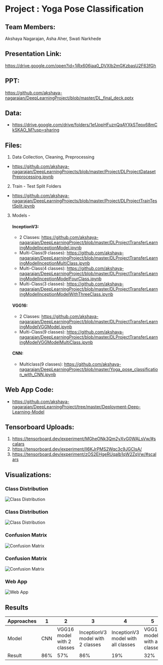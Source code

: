 
# Project : Yoga Pose Classification

## Team Members:
Akshaya Nagarajan, Asha Aher, Swati Narkhede

## Presentation Link:
https://drive.google.com/open?id=1jRx606jaa0_DVXIb2mGKzbasU2F63fGh

## PPT:
https://github.com/akshaya-nagarajan/DeepLearningProject/blob/master/DL_final_deck.pptx

## Data:
- https://drive.google.com/drive/folders/1efJppHFuznQqAYXkSTepx68mCkSKAO_M?usp=sharing

## Files:
1. Data Collection, Cleaning, Preprocessing 
- https://github.com/akshaya-nagarajan/DeepLearningProjects/blob/master/Project/DLProjectDatasetPreprocessing.ipynb

2. Train - Test Split Folders 
- https://github.com/akshaya-nagarajan/DeepLearningProjects/blob/master/Project/DLProjectTrainTestSplit.ipynb

3. Models - 

    #### InceptionV3:
    - 2 Classes: https://github.com/akshaya-nagarajan/DeepLearningProject/blob/master/DLProjectTransferLearningModelInceptionModel.ipynb
    - Multi-Class(9 classes): https://github.com/akshaya-nagarajan/DeepLearningProject/blob/master/DLProjectTransferLearningModelInceptionMultiClass.ipynb
    - Multi-Class(4 classes): https://github.com/akshaya-nagarajan/DeepLearningProject/blob/master/DLProjectTransferLearningModelInceptionModelFourClass.ipynb
    - Multi-Class(3 classes): https://github.com/akshaya-nagarajan/DeepLearningProject/blob/master/DLProjectTransferLearningModelInceptionModelWithThreeClass.ipynb

    #### VGG16: 
    - 2 Classes: https://github.com/akshaya-nagarajan/DeepLearningProject/blob/master/DLProjectTransferLearningModelVGGModel.ipynb
    - Multi-Class(9 classes): https://github.com/akshaya-nagarajan/DeepLearningProject/blob/master/DLProjectTransferLearningModelVGGModelMultiClass.ipynb
    
    #### CNN:
    - Multiclass(9 classes): https://github.com/akshaya-nagarajan/DeepLearningProject/blob/master/Yoga_pose_classification_with_CNN.ipynb

## Web App Code:
- https://github.com/akshaya-nagarajan/DeepLearningProject/tree/master/Deployment-Deep-Learning-Model

## Tensorboard Uploads:
1. https://tensorboard.dev/experiment/MGheONk3Qm2yXvG0WALsVw/#scalars
2. https://tensorboard.dev/experiment/ll6KJrPMS2Wqc3c9JGClsA/
3. https://tensorboard.dev/experiment/zOS2EHgeRUqalb1qW2ZqVw/#scalars

## Visualizations:

### Class Distribution
![Class Distribution](https://user-images.githubusercontent.com/57167636/82406057-863a0d00-9a1a-11ea-9422-740c393219a0.png)

### Class Distribution
![Class Distribution](https://user-images.githubusercontent.com/57167636/82406060-8803d080-9a1a-11ea-8e92-4c87728e7592.png)

### Confusion Matrix
![Confusion Matrix](https://user-images.githubusercontent.com/57167636/82406062-889c6700-9a1a-11ea-9b49-02bbaff9452d.png)

### Confusion Matrix
![Confusion Matrix](https://user-images.githubusercontent.com/57167636/82406064-889c6700-9a1a-11ea-90bf-f7acd2301085.png)

### Web App
![Web App](https://user-images.githubusercontent.com/57167636/82406421-6f47ea80-9a1b-11ea-8ae6-92e43f8b6c36.png)

## Results

Approaches  | 1 | 2  | 3 | 4 | 5
------------- | ------------- | ------------- | -------------  | ------------- | -------------
Model | CNN | VGG16 model with 2 classes | InceptionV3 model with 2 classes  | InceptionV3 model with all classes | VGG16 model with all classes
Result | 86% | 57% | 86% | 19% | 32%
